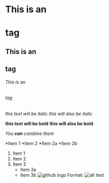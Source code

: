 # This is an <h1> tag
## This is an <h2> tag
###### This is an <h6> tag

*this text will be italic*
_this will also be italic_

**this text will be bold**
__this will also be bold__

*You **can** combine them*

*Item 1
*Item 2
  *Item 2a
  *Item 2b

1. Item 1
2. Item 2
3. Item 3
   * Item 3a
   * Item 3b
![github logo](/images/logo.png)
Format: ![alt text](url)

